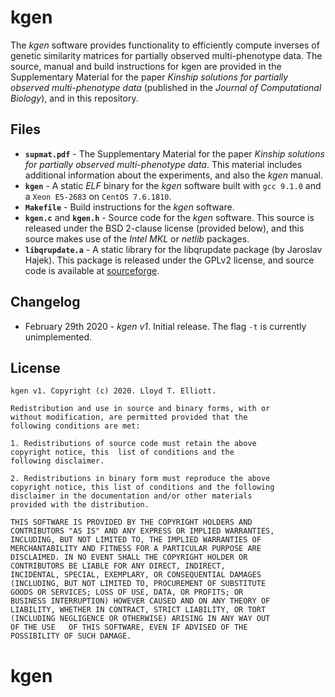 # kgen

The *kgen* software provides functionality to efficiently compute inverses of genetic similarity matrices for partially observed multi-phenotype data. The source, manual and build instructions for kgen are provided in the Supplementary Material for the paper *Kinship solutions for partially observed multi-phenotype data* (published in the *Journal of Computational Biology*), and in this repository.

## Files

* **`supmat.pdf`** - The Supplementary Material for the paper *Kinship solutions for partially observed multi-phenotype data*. This material includes additional information about the experiments, and also the *kgen* manual.
* **`kgen`** - A static *ELF* binary for the *kgen* software built with `gcc 9.1.0` and a `Xeon E5-2683` on `CentOS 7.6.1810`.
* **`Makefile`** - Build instructions for the *kgen* software.
* **`kgen.c`** and **`kgen.h`** - Source code for the *kgen* software. This source is released under the BSD 2-clause license (provided below), and this source makes use of the *Intel MKL* or *netlib* packages.
* **`libqrupdate.a`** - A static library for the libqrupdate package (by Jaroslav Hajek). This package is released under the GPLv2 license, and source code is available at [sourceforge](https://sourceforge.net/projects/qrupdate/).

## Changelog

* February 29th 2020 - *kgen v1*. Initial release. The flag `-t` is currently unimplemented.

## License

```
kgen v1. Copyright (c) 2020. Lloyd T. Elliott.

Redistribution and use in source and binary forms, with or
without modification, are permitted provided that the
following conditions are met:

1. Redistributions of source code must retain the above
copyright notice, this  list of conditions and the
following disclaimer.

2. Redistributions in binary form must reproduce the above
copyright notice, this list of conditions and the following
disclaimer in the documentation and/or other materials
provided with the distribution.

THIS SOFTWARE IS PROVIDED BY THE COPYRIGHT HOLDERS AND
CONTRIBUTORS "AS IS" AND ANY EXPRESS OR IMPLIED WARRANTIES,
INCLUDING, BUT NOT LIMITED TO, THE IMPLIED WARRANTIES OF
MERCHANTABILITY AND FITNESS FOR A PARTICULAR PURPOSE ARE
DISCLAIMED. IN NO EVENT SHALL THE COPYRIGHT HOLDER OR
CONTRIBUTORS BE LIABLE FOR ANY DIRECT, INDIRECT,
INCIDENTAL, SPECIAL, EXEMPLARY, OR CONSEQUENTIAL DAMAGES
(INCLUDING, BUT NOT LIMITED TO, PROCUREMENT OF SUBSTITUTE
GOODS OR SERVICES; LOSS OF USE, DATA, OR PROFITS; OR
BUSINESS INTERRUPTION) HOWEVER CAUSED AND ON ANY THEORY OF
LIABILITY, WHETHER IN CONTRACT, STRICT LIABILITY, OR TORT
(INCLUDING NEGLIGENCE OR OTHERWISE) ARISING IN ANY WAY OUT
OF THE USE   OF THIS SOFTWARE, EVEN IF ADVISED OF THE
POSSIBILITY OF SUCH DAMAGE.
```
# kgen
